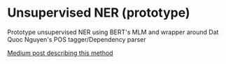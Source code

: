 # Unsupervised NER (prototype)
Prototype unsupervised NER using BERT's MLM and wrapper around Dat Quoc Nguyen's POS tagger/Dependency parser


[Medium post describing this method](https://towardsdatascience.com/unsupervised-ner-using-bert-2d7af5f90b8a)
